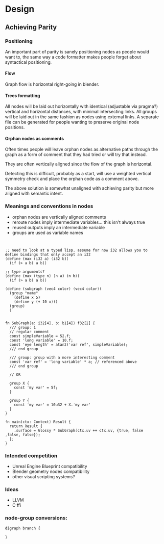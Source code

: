 
# Design

## Achieving Parity

### Positioning

An important part of parity is sanely positioning nodes as people would want to, the same way a code formatter makes people
forget about syntactical positioning.

#### Flow

Graph flow is horizontal right-going in blender.

#### Trees formatting

All nodes will be laid out horizontally with identical (adjustable via pragma?) vertical and horizontal distances,
with minimal intersecting links.
All groups will be laid out in the same fashion as nodes using external links.
A separate file can be generated for people wanting to preserve original node positions.

#### Orphan nodes as comments

<!-- I suppose I need screenshots... -->

Often times people will leave orphan nodes as alternative paths through the graph as a form of
comment that they had tried or will try that instead.

They are often vertically aligned since the flow of the graph is horizontal.

Detecting this is difficult, probably as a start, will use a weighted vertical symmetry check
and place the orphan code as a comment above.

The above solution is somewhat unaligned with achieving parity but more aligned with semantic intent.

### Meanings and conventions in nodes

- orphan nodes are vertically aligned comments
- reroute nodes imply intermediate variables... this isn't always true
- reused outputs imply an intermediate variable
- groups are used as variable names

```graphlang


;; need to look at a typed lisp, assume for now i32 allows you to define bindings that only accept an i32
(define (max (i32 a) (i32 b))
  (if (> a b) a b))

;; type arguments?
(define (max (type n) (n a) (n b))
  (if (> a b) a b))

(define (subgraph (vec4 color) (vec4 color))
  (group "name"
    (define x 5)
    (define y (+ 10 x)))
  (group)
  )


fn SubGraph(a: i32[4], b: b1[4]) f32[2] {
  /// group: 1
  // regular comment
  const simpleVariable = 52.f;
  const 'long variable' = 10.f;
  const 'eye length' = atan2('var ref', simpleVariable);
  /// end group
  
  /// group: group with a more interesting comment
  const 'var ref' = 'long variable' * a; // referenced above
  /// end group

  // OR

  group X {
    const 'my var' = 5f;
  }

  group Y {
    const 'my var' = 10u32 + X.'my var'
  }
}

fn main(ctx: Context) Result {
  return Result {
    .surface = Glossy * SubGraph(ctx.uv ++ ctx.uv, {true, false ,false, false});
  };
}
```

### Intended competition

- Unreal Engine Blueprint compatibility
- Blender geometry nodes compatibility
- other visual scripting systems?

### Ideas

- LLVM
- C ffi

### node-group conversions:

```txt
digraph branch {

}
```

